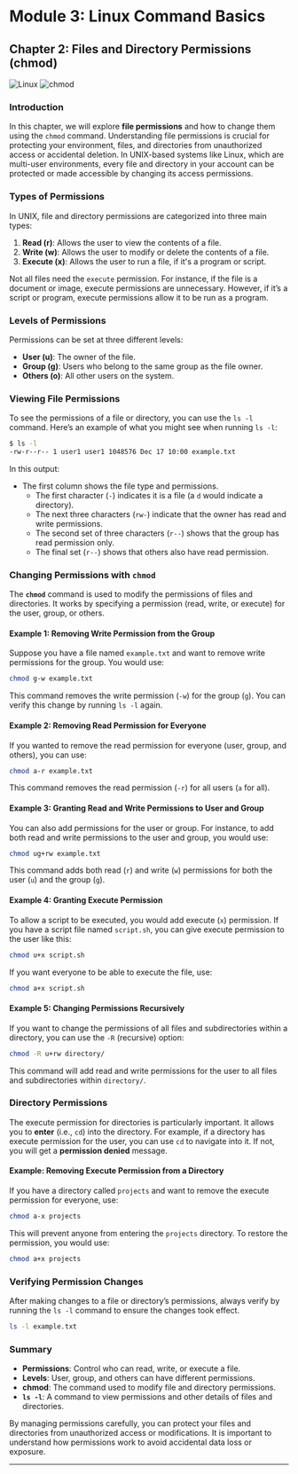 # **Module 3: Linux Command Basics**

## **Chapter 2: Files and Directory Permissions (chmod)**

![Linux](https://img.shields.io/badge/Linux-Fundamentals-green) 
![chmod](https://img.shields.io/badge/Command-chmod-orange)

### **Introduction**

In this chapter, we will explore **file permissions** and how to change them using the `chmod` command. Understanding file permissions is crucial for protecting your environment, files, and directories from unauthorized access or accidental deletion. In UNIX-based systems like Linux, which are multi-user environments, every file and directory in your account can be protected or made accessible by changing its access permissions.

### **Types of Permissions**

In UNIX, file and directory permissions are categorized into three main types:

1. **Read (r)**: Allows the user to view the contents of a file.
2. **Write (w)**: Allows the user to modify or delete the contents of a file.
3. **Execute (x)**: Allows the user to run a file, if it's a program or script.

Not all files need the `execute` permission. For instance, if the file is a document or image, execute permissions are unnecessary. However, if it’s a script or program, execute permissions allow it to be run as a program.

### **Levels of Permissions**

Permissions can be set at three different levels:

- **User (u)**: The owner of the file.
- **Group (g)**: Users who belong to the same group as the file owner.
- **Others (o)**: All other users on the system.

### **Viewing File Permissions**

To see the permissions of a file or directory, you can use the `ls -l` command. Here’s an example of what you might see when running `ls -l`:

```bash
$ ls -l
-rw-r--r-- 1 user1 user1 1048576 Dec 17 10:00 example.txt
```

In this output:
- The first column shows the file type and permissions.
  - The first character (`-`) indicates it is a file (a `d` would indicate a directory).
  - The next three characters (`rw-`) indicate that the owner has read and write permissions.
  - The second set of three characters (`r--`) shows that the group has read permission only.
  - The final set (`r--`) shows that others also have read permission.

### **Changing Permissions with `chmod`**

The **`chmod`** command is used to modify the permissions of files and directories. It works by specifying a permission (read, write, or execute) for the user, group, or others.

#### **Example 1: Removing Write Permission from the Group**

Suppose you have a file named `example.txt` and want to remove write permissions for the group. You would use:

```bash
chmod g-w example.txt
```

This command removes the write permission (`-w`) for the group (`g`). You can verify this change by running `ls -l` again.

#### **Example 2: Removing Read Permission for Everyone**

If you wanted to remove the read permission for everyone (user, group, and others), you can use:

```bash
chmod a-r example.txt
```

This command removes the read permission (`-r`) for all users (`a` for all).

#### **Example 3: Granting Read and Write Permissions to User and Group**

You can also add permissions for the user or group. For instance, to add both read and write permissions to the user and group, you would use:

```bash
chmod ug+rw example.txt
```

This command adds both read (`r`) and write (`w`) permissions for both the user (`u`) and the group (`g`).

#### **Example 4: Granting Execute Permission**

To allow a script to be executed, you would add execute (`x`) permission. If you have a script file named `script.sh`, you can give execute permission to the user like this:

```bash
chmod u+x script.sh
```

If you want everyone to be able to execute the file, use:

```bash
chmod a+x script.sh
```

#### **Example 5: Changing Permissions Recursively**

If you want to change the permissions of all files and subdirectories within a directory, you can use the `-R` (recursive) option:

```bash
chmod -R u+rw directory/
```

This command will add read and write permissions for the user to all files and subdirectories within `directory/`.

### **Directory Permissions**

The execute permission for directories is particularly important. It allows you to **enter** (i.e., `cd`) into the directory. For example, if a directory has execute permission for the user, you can use `cd` to navigate into it. If not, you will get a **permission denied** message.

#### **Example: Removing Execute Permission from a Directory**

If you have a directory called `projects` and want to remove the execute permission for everyone, use:

```bash
chmod a-x projects
```

This will prevent anyone from entering the `projects` directory. To restore the permission, you would use:

```bash
chmod a+x projects
```

### **Verifying Permission Changes**

After making changes to a file or directory’s permissions, always verify by running the `ls -l` command to ensure the changes took effect.

```bash
ls -l example.txt
```

### **Summary**

- **Permissions**: Control who can read, write, or execute a file.
- **Levels**: User, group, and others can have different permissions.
- **chmod**: The command used to modify file and directory permissions.
- **`ls -l`**: A command to view permissions and other details of files and directories.

By managing permissions carefully, you can protect your files and directories from unauthorized access or modifications. It is important to understand how permissions work to avoid accidental data loss or exposure.

---
